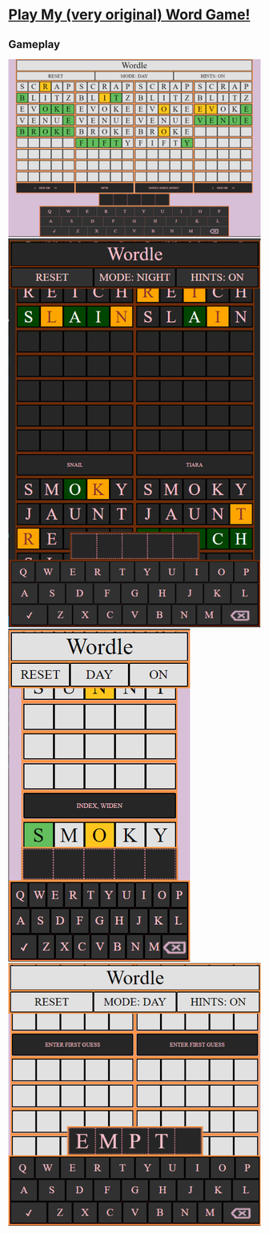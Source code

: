 # [Play My (very original) Word Game!](https://ajbarga.github.io/word-game)

## Gameplay
![](gameplay_images/LightModeComputer.png?raw=true "Light_Mode_Computer")
![](gameplay_images/DarkModeGameplay.png?raw=true "Dark_Mode")
![](gameplay_images/PhoneInProgress.png?raw=true "Light_Mode_Phone")
![](gameplay_images/LightModeEmpty.png?raw=true "Light_Mode_Empty")